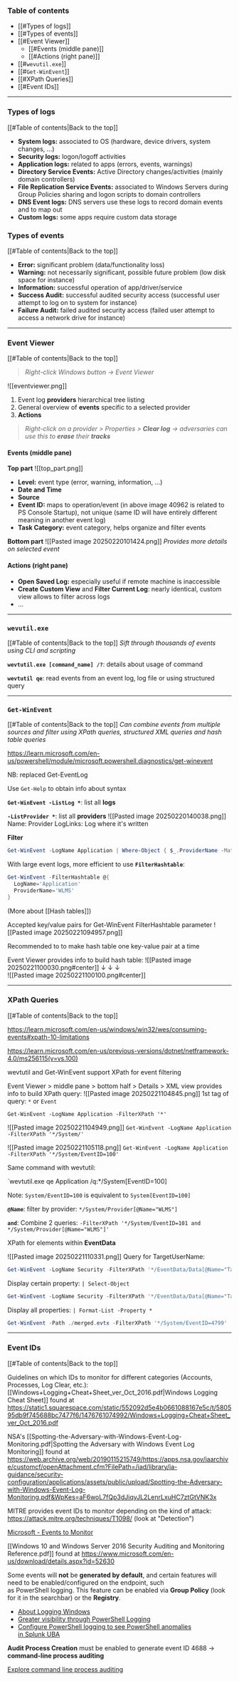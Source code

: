 ### Table of contents

- [[#Types of logs]]
- [[#Types of events]]
- [[#Event Viewer]]
	- [[#Events (middle pane)]]
	- [[#Actions (right pane)]]
- [[#`wevutil.exe`]]
- [[#`Get-WinEvent`]]
- [[#XPath Queries]]
- [[#Event IDs]]

___
### Types of logs
[[#Table of contents|Back to the top]]

- **System logs:** associated to OS (hardware, device drivers, system changes, ...)
- **Security logs:** logon/logoff activities
- **Application logs:** related to apps (errors, events, warnings)
- **Directory Service Events:** Active Directory changes/activities (mainly domain controllers)
- **File Replication Service Events:** associated to Windows Servers during Group Policies sharing and logon scripts to domain controllers
- **DNS Event logs:** DNS servers use these logs to record domain events and to map out
- **Custom logs:** some apps require custom data storage

### Types of events
[[#Table of contents|Back to the top]]

- **Error:** significant problem (data/functionality loss)
- **Warning:** not necessarily significant, possible future problem (low disk space for instance)
- **Information:** successful operation of app/driver/service
- **Success Audit:** successful audited security access (successful user attempt to log on to system for instance)
- **Failure Audit:** failed audited security access (failed user attempt to access a network drive for instance)

___
### Event Viewer
[[#Table of contents|Back to the top]]
>*Right-click Windows button $\rightarrow$ Event Viewer*

![[eventviewer.png]]

1. Event log **providers** hierarchical tree listing
2. General overview of **events** specific to a selected provider
3. **Actions**

>*Right-click on a provider > Properties > **Clear log** $\rightarrow$ adversaries can use this to **erase** their **tracks***

#### Events (middle pane)

**Top part**
![[top_part.png]]

- **Level:** event type (error, warning, information, ...)
- **Date and Time**
- **Source**
- **Event ID:** maps to operation/event (in above image 40962 is related to PS Console Startup), not unique (same ID will have entirely different meaning in another event log)
- **Task Category:** event category, helps organize and filter events

**Bottom part**
![[Pasted image 20250220101424.png]]
*Provides more details on selected event*

#### Actions (right pane)

- **Open Saved Log:** especially useful if remote machine is inaccessible
- **Create Custom View** and **Filter Current Log**: nearly identical, custom view allows to filter across logs
- ...

___
### `wevutil.exe`
[[#Table of contents|Back to the top]]
*Sift through thousands of events using CLI and scripting*

**`wevtutil.exe [command_name] /?`**: details about usage of command

**`wevtutil qe`**: read events from an event log, log file or using structured query

___
### `Get-WinEvent`
[[#Table of contents|Back to the top]]
*Can combine events from multiple sources and filter using XPath queries, structured XML queries and hash table queries*

https://learn.microsoft.com/en-us/powershell/module/microsoft.powershell.diagnostics/get-winevent

NB: replaced Get-EventLog

Use `Get-Help` to obtain info about syntax

**`Get-WinEvent -ListLog *`**: list all **logs**

**`-ListProvider *`**: list all **providers**
![[Pasted image 20250220140038.png]]
Name: Provider
LogLinks: Log where it's written

**Filter**
```powershell
Get-WinEvent -LogName Application | Where-Object { $_.ProviderName -Match 'WLMS' }
```

With large event logs, more efficient to use **`FilterHashtable`**:
```powershell
Get-WinEvent -FilterHashtable @{
  LogName='Application' 
  ProviderName='WLMS' 
}
```

(More about [[Hash tables]])

Accepted key/value pairs for Get-WinEvent FilterHashtable parameter
![[Pasted image 20250221094957.png]]

Recommended to to make hash table one key-value pair at a time

Event Viewer provides info to build hash table:
![[Pasted image 20250221100030.png#center]]
$\downarrow$  $\downarrow$  $\downarrow$  
![[Pasted image 20250221100100.png#center]]

___
### XPath Queries
[[#Table of contents|Back to the top]]

https://learn.microsoft.com/en-us/windows/win32/wes/consuming-events#xpath-10-limitations

https://learn.microsoft.com/en-us/previous-versions/dotnet/netframework-4.0/ms256115(v=vs.100)

wevtutil and Get-WinEvent support XPath for event filtering

Event Viewer > middle pane > bottom half > Details > XML view provides info to build XPath query:
![[Pasted image 20250221104845.png]]
1st tag of query: `*` or `Event`

`Get-WinEvent -LogName Application -FilterXPath '*'`

![[Pasted image 20250221104949.png]]
`Get-WinEvent -LogName Application -FilterXPath '*/System/'`

![[Pasted image 20250221105118.png]]
`Get-WinEvent -LogName Application -FilterXPath '*/System/EventID=100'`

Same command with wevtutil:

`wevtutil.exe qe Application /q:*/System[EventID=100]

Note: `System/EventID=100` is equivalent to `System[EventID=100]`

**`@Name`**: filter by provider: `*/System/Provider[@Name="WLMS"]`

**`and`**: Combine 2 queries: `-FilterXPath '*/System/EventID=101 and */System/Provider[@Name="WLMS"]'`


XPath for elements within **EventData**

![[Pasted image 20250221110331.png]]
Query for TargetUserName: 
```powershell
Get-WinEvent -LogName Security -FilterXPath '*/EventData/Data[@Name="TargetUserName"]="System"'
```

Display certain property: `| Select-Object`
```Powershell
Get-WinEvent -LogName Security -FilterXPath '*/EventData/Data[@Name="TargetUserName"]="Sam" and */System/EventID=4720' | Select-Object Message, ProviderName
```

Display all properties: `| Format-List -Property *`
```powershell
Get-WinEvent -Path ./merged.evtx -FilterXPath '*/System/EventID=4799' | Format-List -Property *
```

___
### Event IDs
[[#Table of contents|Back to the top]]

Guidelines on which IDs to monitor for different categories (Accounts, Processes, Log Clear, etc.): [[Windows+Logging+Cheat+Sheet_ver_Oct_2016.pdf|Windows Logging Cheat Sheet]] found at https://static1.squarespace.com/static/552092d5e4b0661088167e5c/t/580595db9f745688bc7477f6/1476761074992/Windows+Logging+Cheat+Sheet_ver_Oct_2016.pdf

NSA's [[Spotting-the-Adversary-with-Windows-Event-Log-Monitoring.pdf|Spotting the Adversary with Windows Event Log Monitoring]] found at https://web.archive.org/web/20190115215749/https://apps.nsa.gov/iaarchive/customcf/openAttachment.cfm?FilePath=/iad/library/ia-guidance/security-configuration/applications/assets/public/upload/Spotting-the-Adversary-with-Windows-Event-Log-Monitoring.pdf&WpKes=aF6woL7fQp3dJiqyJL2LenrLxuHC7ztGtVNK3x

MITRE provides event IDs to monitor depending on the kind of attack: https://attack.mitre.org/techniques/T1098/ (look at "Detection")

[Microsoft - Events to Monitor](https://learn.microsoft.com/en-us/windows-server/identity/ad-ds/plan/appendix-l--events-to-monitor)

[[Windows 10 and Windows Server 2016 Security Auditing and Monitoring Reference.pdf]] found at https://www.microsoft.com/en-us/download/details.aspx?id=52630

Some events will **not** be **generated by default**, and certain features will need to be enabled/configured on the endpoint, such as PowerShell logging. This feature can be enabled via **Group Policy** (look for it in the searchbar) or the **Registry**.
- [About Logging Windows](https://learn.microsoft.com/en-us/powershell/module/microsoft.powershell.core/about/about_logging_windows?view=powershell-7.5&viewFallbackFrom=powershell-7.1)
- [Greater visibility through PowerShell Logging](https://cloud.google.com/blog/topics/threat-intelligence/greater-visibility/?hl=en)
- [Configure PowerShell logging to see PowerShell anomalies in Splunk UBA](https://docs.splunk.com/Documentation/UBA/5.0.4/GetDataIn/AddPowerShell)

**Audit Process Creation** must be enabled to generate event ID 4688 $\rightarrow$ **command-line process auditing**

[Explore command line process auditing](https://learn.microsoft.com/en-us/windows-server/identity/ad-ds/manage/component-updates/command-line-process-auditing#try-this-explore-command-line-process-auditing)

